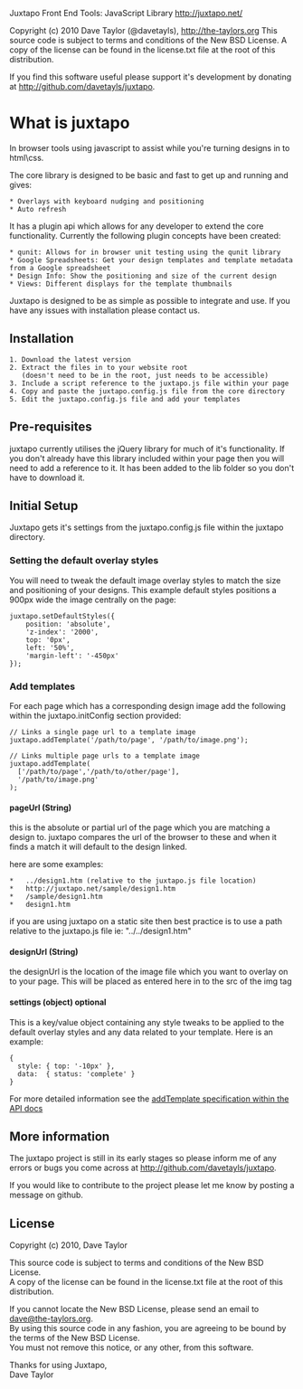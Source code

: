 Juxtapo
Front End Tools: JavaScript Library
http://juxtapo.net/

Copyright (c) 2010 Dave Taylor (@davetayls), http://the-taylors.org
This source code is subject to terms and conditions of the New BSD License.
A copy of the license can be found in the license.txt file at the root of this distribution.

If you find this software useful please support it's development by 
donating at http://github.com/davetayls/juxtapo.

What is juxtapo
===============
In browser tools using javascript to assist while you're turning designs in to html\css.

The core library is designed to be basic and fast to get up and running and gives:

	* Overlays with keyboard nudging and positioning
	* Auto refresh

It has a plugin api which allows for any developer to extend the core functionality.
Currently the following plugin concepts have been created:

	* qunit: Allows for in browser unit testing using the qunit library
	* Google Spreadsheets: Get your design templates and template metadata from a Google spreadsheet
	* Design Info: Show the positioning and size of the current design
	* Views: Different displays for the template thumbnails	
	
Juxtapo is designed to be as simple as possible to integrate and use.
If you have any issues with installation please contact us.

Installation
------------

	1. Download the latest version
	2. Extract the files in to your website root 
	   (doesn't need to be in the root, just needs to be accessible)
	3. Include a script reference to the juxtapo.js file within your page
	4. Copy and paste the juxtapo.config.js file from the core directory
	5. Edit the juxtapo.config.js file and add your templates

Pre-requisites
--------------
juxtapo currently utilises the jQuery library for much of it's functionality.
If you don't already have this library included within your page then you will 
need to add a reference to it. It has been added to the lib folder so you don't
have to download it.

Initial Setup
-------------
Juxtapo gets it's settings from the juxtapo.config.js file within 
the juxtapo directory.

### Setting the default overlay styles

You will need to tweak the default image overlay styles to match 
the size and positioning of your designs. This example default styles 
positions a 900px wide the image centrally on the page:

	juxtapo.setDefaultStyles({ 
		position: 'absolute', 
		'z-index': '2000', 
		top: '0px', 
		left: '50%', 
		'margin-left': '-450px' 
	});

### Add templates

For each page which has a corresponding design image add the following within the juxtapo.initConfig section provided:

	// Links a single page url to a template image
	juxtapo.addTemplate('/path/to/page', '/path/to/image.png');

	// Links multiple page urls to a template image
	juxtapo.addTemplate(
	  ['/path/to/page','/path/to/other/page'], 
	  '/path/to/image.png'
	);

#### pageUrl (String)
this is the absolute or partial url of the page which you are matching a design to. 
juxtapo compares the url of the browser to these and when it finds a match it will 
default to the design linked.
	
here are some examples:

	*	../design1.htm (relative to the juxtapo.js file location)
	*	http://juxtapo.net/sample/design1.htm
	*	/sample/design1.htm
	*	design1.htm

if you are using juxtapo on a static site then best practice is to use a path 
relative to the juxtapo.js file ie: "../../design1.htm"
	
#### designUrl (String)
the designUrl is the location of the image file which you want to overlay on to your page. 
This will be placed as entered here in to the src of the img tag

#### settings (object) optional
This is a key/value object containing any style tweaks to be applied to the default 
overlay styles and any data related to your template. Here is an example:

	{ 
	  style: { top: '-10px' }, 
	  data:  { status: 'complete' }
	}

For more detailed information see the [addTemplate specification within the API docs](/docs/api/symbols/juxtapo.html#.addTemplate)
	
More information
---------------------------------------------------------
The juxtapo project is still in its early stages so please inform me of any errors or bugs
you come across at http://github.com/davetayls/juxtapo.

If you would like to contribute to the project please let me know by posting a message on github.

License
---------------------------------------------------------
Copyright (c) 2010, Dave Taylor

This source code is subject to terms and conditions of the New BSD License.<br />
A copy of the license can be found in the license.txt file at the root of this distribution.

If you cannot locate the New BSD License, please send an email to dave@the-taylors.org.<br />
By using this source code in any fashion, you are agreeing to be bound by the terms of the New BSD License.<br />
You must not remove this notice, or any other, from this software.

Thanks for using Juxtapo,<br />
Dave Taylor